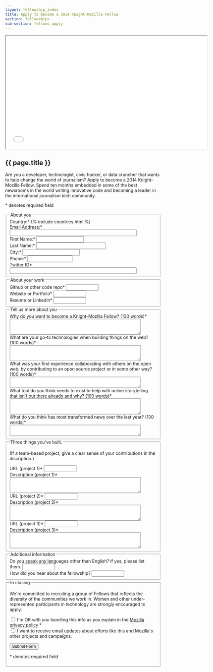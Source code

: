 ```yaml
---
layout: fellowship_index
title: Apply to become a 2014 Knight-Mozilla Fellow
section: fellowships
sub-section: fellows_apply
---
```

<iframe width="650" height="366" src="//www.youtube.com/embed/R7T8pozx9K0"  allowfullscreen></iframe>

<h2>{{ page.title }}</h2>

<p>Are you a developer, technologist, civic hacker, or data cruncher that wants to help change the world of journalism? Apply to become a 2014 Knight-Mozilla Fellow. Spend ten months embedded in some of the best newsrooms in the world writing innovative code and becoming a leader in the international journalism tech community.</p>

<form name="signup" class="bsd-signup-96" action="https://sendto.mozilla.org/page/signup/join-knight-mozilla-fellows" method="post" id="signup">
<p><span class="required">*</span> denotes required field</p>
<fieldset>
<legend><span>About you</span></legend>
<div class="form-row">
    <label class="field" for="country">Country:<span class="required">*</span></label>
    {% include countries.html %}
</div>
<div class="form-row">
    <label class="field" for="email">Email Address:<span class="required">*</span></label>
    <input type="email" class="text" size="48" id="email" name="email" aria-required="true" required>
</div>
<div class="form-row">
    <label class="field" for="firstname">First Name:<span class="required">*</span></label>
    <input size="16" id="firstname" name="firstname" type="text" aria-required="true" required>
</div>
<div class="form-row">
    <label class="field" for="lastname">Last Name:<span class="required">*</span></label>
    <input size="25" id="lastname" name="lastname" type="text" aria-required="true" required>
</div>
<div class="form-row">
    <label class="field" for="city">City:<span class="required">*</span></label>
    <input id="city" name="city" type="text" required aria-required="true">
</div>
<div class="form-row">
    <label class="field" for="phone">Phone:<span class="required">*</span></label>
    <input type="tel" class="text" size="15" id="phone" name="phone" aria-required="true" required>
</div>
<div class="form-row">
    <label class="field" for="custom-2081">Twitter ID<span class="required">*</span></label>
    <input size="48" id="custom-2081" maxlength="48" name="custom-2081" type="text" aria-required="true" required>
</div>
</fieldset>
<fieldset>
<legend><span>About your work</span></legend>
<div class="form-row">
    <label class="field" for="custom-2083">Github or other code repo<span class="required">*</span></label>
    <input size="10" id="custom-2083" name="custom-2083" type="text" aria-required="true" required>
</div>
<div class="form-row">
    <label class="field" for="custom-2084">Website or Portfolio<span class="required">*</span></label>
    <input size="10" id="custom-2084" name="custom-2084" type="text" aria-required="true" required>
</div>
<div class="form-row">
    <label class="field" for="custom-2085">Resume or LinkedIn<span class="required">*</span></label>
    <input size="10" id="custom-2085" name="custom-2085" type="text" aria-required="true" required>
</div>
</fieldset>
<fieldset>
<legend><span>Tell us more about you</span></legend>
<div class="form-row">
    <label class="field" for="custom-2087">Why do you want to become a Knight-Mozilla Fellow? (100 words)<span class="required">*</span></label>
    <textarea rows="3" cols="50" id="custom-2087" name="custom-2087" aria-required="true" required></textarea>
</div>
<div class="form-row">
    <label class="field" for="custom-2088">What are your go-to technologies when building things on the web? (100 words)<span class="required">*</span></label>
    <textarea rows="3" cols="50" id="custom-2088" name="custom-2088" aria-required="true" required></textarea>
</div>
<div class="form-row">
    <label class="field" for="custom-2089">What was your first experience collaborating with others on the open web, by contributing to an open source project or in some other way? (100 words)<span class="required">*</span></label>
    <textarea rows="2" cols="50" id="custom-2089" name="custom-2089" aria-required="true" required></textarea>
</div>
<div class="form-row">
    <label class="field" for="custom-2090">What tool do you think needs to exist to help with online storytelling that isn't out there already and why? (100 words)<span class="required">*</span></label>
    <textarea rows="3" cols="50" id="custom-2090" name="custom-2090" aria-required="true" required></textarea>
</div>
<div class="form-row">
    <label class="field" for="custom-2091">What do you think has most transformed news over the last year? (100 words)<span class="required">*</span></label>
    <textarea rows="2" cols="50" id="custom-2091" name="custom-2091" aria-required="true" required></textarea>
</div>
</fieldset>
<fieldset>
<legend><span>Three things you've built.</span></legend>
<p>(If a team-based project, give a clear sense of your contributions in the discription.)</p>
<div class="form-row">
    <label class="field" for="custom-2093">URL (project 1)<span class="required">*</span></label>
    <input size="10" id="custom-2093" name="custom-2093" type="url" aria-required="true" required>
</div>
<div class="form-row">
    <label class="field" for="custom-2094">Description (project 1)<span class="required">*</span></label>
    <textarea rows="3" cols="50" id="custom-2094" name="custom-2094" aria-required="true" required></textarea>
</div>
<div class="form-row">
    <label class="field" for="custom-2095">URL (project 2)<span class="required">*</span></label>
    <input size="10" id="custom-2095" name="custom-2095" type="url" aria-required="true" required >
</div>
<div class="form-row">
    <label class="field" for="custom-2096">Description (project 2)<span class="required">*</span></label>
    <textarea rows="3" cols="50" id="custom-2096" name="custom-2096" aria-required="true" required></textarea>
</div>
<div class="form-row">
    <label class="field" for="custom-2097">URL (project 3)<span class="required">*</span></label>
    <input size="10" id="custom-2097" name="custom-2097" type="url" aria-required="true" required />
</div>
<div class="form-row">
    <label class="field" for="custom-2098">Description (project 3)<span class="required">*</span></label>
    <textarea rows="3" cols="50" id="custom-2098" name="custom-2098" aria-required="true" required></textarea>
</div>
</fieldset>
<fieldset>
<legend><span>Additional information</span></legend>
<div class="form-row">
    <label class="field" for="custom-2104">Do you speak any languages other than English? If yes, please list them.</label>
    <input size="10" id="custom-2104" name="custom-2104" type="text">
</div>
<div class="form-row">
    <label class="field" for="custom-2105">How did you hear about the fellowship?</label>
    <input size="10" id="custom-2105" name="custom-2105" type="text">
</div>
</fieldset>
<fieldset>
<legend><span>In closing</span></legend>
<p>We're committed to recruiting a group of Fellows that reflects the diversity of the communities we work in. Women and other under-represented participants in technology are strongly encouraged to apply.</p>
<div class="form-row">
    <input type="checkbox" value="1" name="custom-2100" id="custom-2100" aria-required="true" required>
    <label for="custom-2100">I'm OK with you handling this info as you explain in the <a href="http://www.mozilla.org/about/policies/privacy-policy.html">Mozilla privacy policy</a> <span class="required">*</span></label>
</div>
<div id="bsd-field-email_opt_in" class="form-row">
    <input type="checkbox" value="1" name="email_opt_in" id="email_opt_in">
    <label for="email_opt_in">I want to receive email updates about efforts like this and Mozilla's other projects and campaigns.</label>
</div>
<p><input name="submit-btn" value="Submit Form" type="submit" /></p>
<p><span class="required">*</span> denotes required field</p>
</fieldset>
<input name="redirect_url" type="hidden" value="" />
</form>
